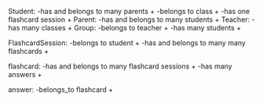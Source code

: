 Student:
    -has and belongs to many parents +
    -belongs to class +
    -has one flashcard session +
Parent:
    -has and belongs to many students +
Teacher:
    -has many classes +
Group:
    -belongs to teacher +
    -has many students +

FlashcardSession:
    -belongs to student +
    -has and belongs to many many flashcards +

flashcard:
    -has and belongs to many flashcard sessions +
    -has many answers +

answer:
    -belongs_to flashcard  +